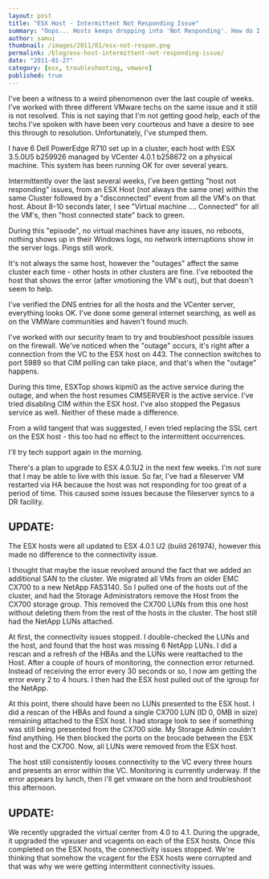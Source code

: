 ```yaml
---
layout: post
title: "ESX Host - Intermittent Not Responding Issue"
summary: "Oops... Hosts keeps dropping into 'Not Responding'. How do I deal with this?"
author: samui
thumbnail: /images/2011/01/esx-not-respon.png
permalink: /blog/esx-host-intermittent-not-responding-issue/
date: "2011-01-27"
category: [esx, troubleshooting, vmware]
published: true
---
```


I've been a witness to a weird phenomenon over the last couple of weeks. I've worked with three different VMware techs on the same issue and it still is not resolved. This is not saying that I'm not getting good help, each of the techs I've spoken with have been very courteous and have a desire to see this through to resolution. Unfortunately, I've stumped them.

I have 6 Dell PowerEdge R710 set up in a cluster, each host with ESX 3.5.0U5 b259926 managed by VCenter 4.0.1 b258672 on a physical machine. This system has been running OK for over several years.

Intermittently over the last several weeks, I've been getting "host not responding" issues, from an ESX Host (not always the same one) within the same Cluster followed by a "disconnected" event from all the VM's on that host. About 8-10 seconds later, I see "Virtual machine .... Connected" for all the VM's, then "host connected state" back to green.

During this "episode", no virtual machines have any issues, no reboots, nothing shows up in their Windows logs, no network interruptions show in the server logs. Pings still work.

It's not always the same host, however the "outages" affect the same cluster each time - other hosts in other clusters are fine. I've rebooted the host that shows the error (after vmotioning the VM's out), but that doesn't seem to help.

I've verified the DNS entries for all the hosts and the VCenter server, everything looks OK. I've done some general internet searching, as well as on the VMWare communities and haven't found much.

I've worked with our security team to try and troubleshoot possible issues on the firewall. We've noticed when the "outage" occurs, it's right after a connection from the VC to the ESX host on 443. The connection switches to port 5989 so that CIM polling can take place, and that's when the "outage" happens.

During this time, ESXTop shows kipmi0 as the active service during the outage, and when the host resumes CIMSERVER is the active service. I've tried disabling CIM within the ESX host. I've also stopped the Pegasus service as well. Neither of these made a difference.

From a wild tangent that was suggested, I even tried replacing the SSL cert on the ESX host - this too had no effect to the intermittent occurrences.

I'll try tech support again in the morning.

There's a plan to upgrade to ESX 4.0.1U2 in the next few weeks. I'm not sure that I may be able to live with this issue. So far, I've had a fileserver VM restarted via HA because the host was not responding for too great of a period of time. This caused some issues because the fileserver syncs to a DR facility.

## UPDATE:

The ESX hosts were all updated to ESX 4.0.1 U2 (build 261974), however this made no difference to the connectivity issue.

I thought that maybe the issue revolved around the fact that we added an additional SAN to the cluster. We migrated all VMs from an older EMC CX700 to a new NetApp FAS3140. So I pulled one of the hosts out of the cluster, and had the Storage Administrators remove the Host from the CX700 storage group. This removed the CX700 LUNs from this one host without deleting them from the rest of the hosts in the cluster. The host still had the NetApp LUNs attached.

At first, the connectivity issues stopped. I double-checked the LUNs and the host, and found that the host was missing 6 NetApp LUNs. I did a rescan and a refresh of the HBAs and the LUNs were reattached to the Host. After a couple of hours of monitoring, the connection error returned. Instead of receiving the error every 30 seconds or so, I now am getting the error every 2 to 4 hours. I then had the ESX host pulled out of the igroup for the NetApp.

At this point, there should have been no LUNs presented to the ESX host. I did a rescan of the HBAs and found a single CX700 LUN (ID 0, 0MB in size) remaining attached to the ESX host. I had storage look to see if something was still being presented from the CX700 side. My Storage Admin couldn't find anything. He then blocked the ports on the brocade between the ESX host and the CX700. Now, all LUNs were removed from the ESX host.

The host still consistently looses connectivity to the VC every three hours and presents an error within the VC. Monitoring is currently underway. If the error appears by lunch, then i'll get vmware on the horn and troubleshoot this afternoon.

## UPDATE:

We recently upgraded the virtual center from 4.0 to 4.1. During the upgrade, it upgraded the vpxuser and vcagents on each of the ESX hosts. Once this completed on the ESX hosts, the connectivity issues stopped. We're thinking that somehow the vcagent for the ESX hosts were corrupted and that was why we were getting intermittent connectivity issues.
